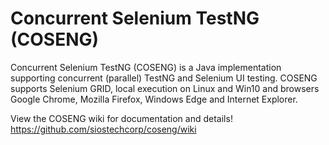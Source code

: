 # Concurrent Selenium TestNG (COSENG)
Concurrent Selenium TestNG (COSENG) is a Java implementation supporting concurrent (parallel) TestNG and Selenium UI testing. COSENG supports Selenium GRID, local execution on Linux and Win10 and browsers Google Chrome, Mozilla Firefox, Windows Edge and Internet Explorer.

View the COSENG wiki for documentation and details! https://github.com/siostechcorp/coseng/wiki

